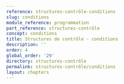 ```yaml
---
reference: structures-contrôle-conditions
slug: conditions
module_reference: programmation
part_reference: structures-contrôle
concept: conditions
title: Structures de contrôle - conditions
description: ''
order: 4
global_order: '29'
directory: structures-contrôle
permalink: structures-contrôle/conditions
layout: chapters
---
```

